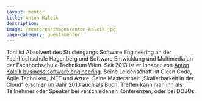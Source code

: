 ```yaml
---
layout: mentor
title: Anton Kalcik
description: 
image: /mentoren/images/anton-kalcik.jpg
page-category: guest-mentor
---
```


Toni ist Absolvent des Studiengangs Software Engineering an der Fachhochschule Hagenberg und Software Entwicklung und Multimedia an der Fachhochschule Technikum Wien. 
Seit 2013 ist er Inhaber von <a href="https://kalcik.net/" target="_blank">Anton Kalcik business.software.engineering</a>. Seine Leidenschaft ist Clean Code, Agile Techniken, .NET und Azure. Seine Masterarbeit „Skalierbarkeit in der Cloud“ erschien im Jahr 2013 auch als Buch. Treffen kann man ihn als Teilnehmer oder Speaker bei verschiedenen Konferenzen, oder bei DOJOs.
